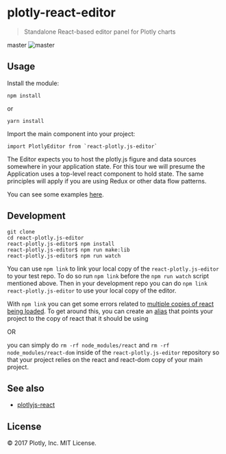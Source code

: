 # plotly-react-editor

> Standalone React-based editor panel for Plotly charts

master
![master](https://circleci.com/gh/plotly/react-plotly.js-editor/tree/master.svg?style=svg&circle-token=df4574e01732846dba81d800d062be5f0fef5641)

## Usage

Install the module:

```
npm install
```

or

```
yarn install
```

Import the main component into your project:

```
import PlotlyEditor from `react-plotly.js-editor`
```

The Editor expects you to host the plotly.js figure and data sources somewhere
in your application state. For this tour we will presume the Application uses a
top-level react component to hold state. The same principles will apply if you
are using Redux or other data flow patterns.

You can see some examples
[here](https://github.com/plotly/react-plotly.js-editor/tree/master/examples).

## Development

```
git clone
cd react-plotly.js-editor
react-plotly.js-editor$ npm install
react-plotly.js-editor$ npm run make:lib
react-plotly.js-editor$ npm run watch
```

You can use `npm link` to link your local copy of the `react-plotly.js-editor`
to your test repo. To do so run `npm link` before the `npm run watch` script
mentioned above. Then in your development repo you can do `npm link
react-plotly.js-editor` to use your local copy of the editor.

With `npm link` you can get some errors related to
[multiple copies of react being loaded](https://github.com/facebookincubator/create-react-app/issues/1107).
To get around this, you can create an
[alias](https://github.com/facebookincubator/create-react-app/issues/393) that
points your project to the copy of react that it should be using

OR

you can simply do `rm -rf node_modules/react` and `rm -rf
node_modules/react-dom` inside of the `react-plotly.js-editor` repository so
that your project relies on the react and react-dom copy of your main project.

## See also

* [plotlyjs-react](https://github.com/plotly/plotlyjs-react)

## License

&copy; 2017 Plotly, Inc. MIT License.
